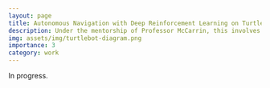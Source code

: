 ```yaml
---
layout: page
title: Autonomous Navigation with Deep Reinforcement Learning on TurtleBot3
description: Under the mentorship of Professor McCarrin, this involves developing on navigation and obstacle avoidance capabilities for the TurtleBot3 using Reinforcement Learning techniques (DDPG, TD3, and DQN) with the possibility to track objects or other robots.
img: assets/img/turtlebot-diagram.png
importance: 3
category: work
---
```


In progress.
